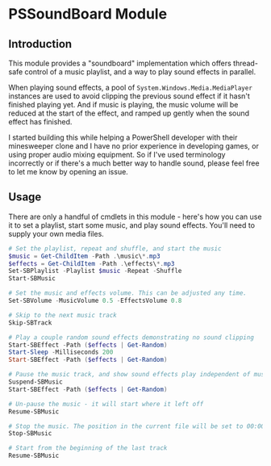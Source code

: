 # PSSoundBoard Module

## Introduction

This module provides a "soundboard" implementation which offers thread-safe
control of a music playlist, and a way to play sound effects in parallel.

When playing sound effects, a pool of `System.Windows.Media.MediaPlayer`
instances are used to avoid clipping the previous sound effect if it hasn't
finished playing yet. And if music is playing, the music volume will be reduced
at the start of the effect, and ramped up gently when the sound effect has
finished.

I started building this while helping a PowerShell developer with their
minesweeper clone and I have no prior experience in developing games, or using
proper audio mixing equipment. So if I've used terminology incorrectly or if
there's a much better way to handle sound, please feel free to let me know by
opening an issue.

## Usage

There are only a handful of cmdlets in this module - here's how you can use it
to set a playlist, start some music, and play sound effects. You'll need to
supply your own media files.

```powershell
# Set the playlist, repeat and shuffle, and start the music
$music = Get-ChildItem -Path .\music\*.mp3
$effects = Get-ChildItem -Path .\effects\*.mp3
Set-SBPlaylist -Playlist $music -Repeat -Shuffle
Start-SBMusic

# Set the music and effects volume. This can be adjusted any time.
Set-SBVolume -MusicVolume 0.5 -EffectsVolume 0.8

# Skip to the next music track
Skip-SBTrack

# Play a couple random sound effects demonstrating no sound clipping
Start-SBEffect -Path ($effects | Get-Random)
Start-Sleep -Milliseconds 200
Start-SBEffect -Path ($effects | Get-Random)

# Pause the music track, and show sound effects play independent of music
Suspend-SBMusic
Start-SBEffect -Path ($effects | Get-Random)

# Un-pause the music - it will start where it left off
Resume-SBMusic

# Stop the music. The position in the current file will be set to 00:00.
Stop-SBMusic

# Start from the beginning of the last track
Resume-SBMusic
```
